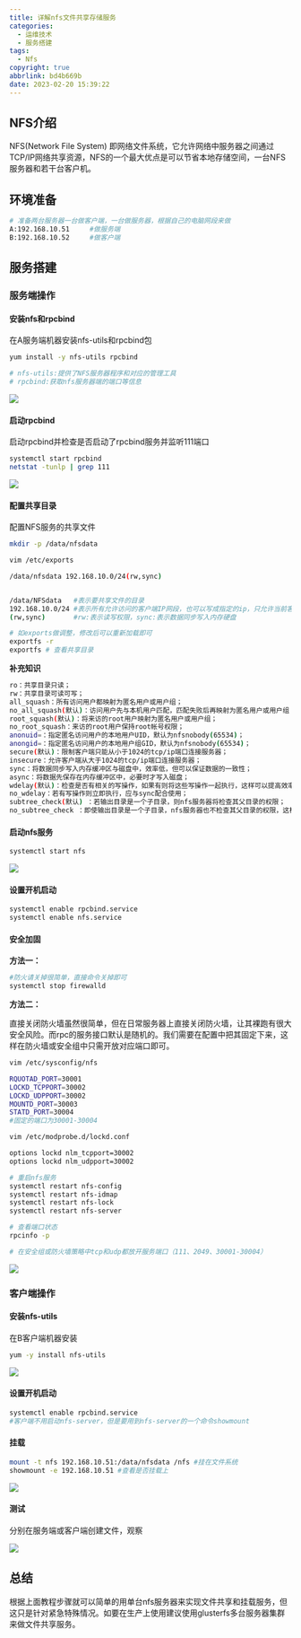 ```yaml
---
title: 详解nfs文件共享存储服务
categories:
  - 运维技术
  - 服务搭建
tags:
  - Nfs
copyright: true
abbrlink: bd4b669b
date: 2023-02-20 15:39:22
---
```


## NFS介绍

NFS(Network File System) 即网络文件系统，它允许网络中服务器之间通过TCP/IP网络共享资源，NFS的一个最大优点是可以节省本地存储空间，一台NFS服务器和若干台客户机。


<!--more-->



## 环境准备

```bash
# 准备两台服务器一台做客户端，一台做服务器，根据自己的电脑网段来做
A:192.168.10.51 	#做服务端
B:192.168.10.52		#做客户端
```



## 服务搭建

### 服务端操作

#### 安装nfs和rpcbind

在A服务端机器安装nfs-utils和rpcbind包

```bash
yum install -y nfs-utils rpcbind

# nfs-utils:提供了NFS服务器程序和对应的管理工具
# rpcbind:获取nfs服务器端的端口等信息
```

![](1.png)

#### 启动rpcbind

启动rpcbind并检查是否启动了rpcbind服务并监听111端口

```bash
systemctl start rpcbind
netstat -tunlp | grep 111
```

![](2.png)

#### 配置共享目录

配置NFS服务的共享文件

```bash
mkdir -p /data/nfsdata

vim /etc/exports

/data/nfsdata 192.168.10.0/24(rw,sync)


/data/NFSdata	#表示要共享文件的目录
192.168.10.0/24	#表示所有允许访问的客户端IP网段，也可以写成指定的ip，只允许当前客户机访问
(rw,sync)		#rw:表示读写权限，sync:表示数据同步写入内存硬盘

# 如exports做调整，修改后可以重新加载即可
exportfs -r
exportfs # 查看共享目录
```

**补充知识**

```bash
ro：共享目录只读；
rw：共享目录可读可写；
all_squash：所有访问用户都映射为匿名用户或用户组；
no_all_squash(默认)：访问用户先与本机用户匹配，匹配失败后再映射为匿名用户或用户组；
root_squash(默认)：将来访的root用户映射为匿名用户或用户组；
no_root_squash：来访的root用户保持root帐号权限；
anonuid=：指定匿名访问用户的本地用户UID，默认为nfsnobody(65534)；
anongid=：指定匿名访问用户的本地用户组GID，默认为nfsnobody(65534)；
secure(默认)：限制客户端只能从小于1024的tcp/ip端口连接服务器；
insecure：允许客户端从大于1024的tcp/ip端口连接服务器；
sync：将数据同步写入内存缓冲区与磁盘中，效率低，但可以保证数据的一致性；
async：将数据先保存在内存缓冲区中，必要时才写入磁盘；
wdelay(默认)：检查是否有相关的写操作，如果有则将这些写操作一起执行，这样可以提高效率；
no_wdelay：若有写操作则立即执行，应与sync配合使用；
subtree_check(默认) ：若输出目录是一个子目录，则nfs服务器将检查其父目录的权限；
no_subtree_check ：即使输出目录是一个子目录，nfs服务器也不检查其父目录的权限，这样可以提高效率；
```



#### 启动nfs服务

```bash
systemctl start nfs
```

![](3.png)

#### 设置开机启动

```bash
systemctl enable rpcbind.service
systemctl enable nfs.service
```

#### 安全加固

**方法一：**

```bash
#防火请关掉很简单，直接命令关掉即可
systemctl stop firewalld
```

**方法二：**

直接关闭防火墙虽然很简单，但在日常服务器上直接关闭防火墙，让其裸跑有很大安全风险。而rpc的服务接口默认是随机的。我们需要在配置中把其固定下来，这样在防火墙或安全组中只需开放对应端口即可。

```bash
vim /etc/sysconfig/nfs

RQUOTAD_PORT=30001
LOCKD_TCPPORT=30002
LOCKD_UDPPORT=30002
MOUNTD_PORT=30003
STATD_PORT=30004
#固定的端口为30001-30004

vim /etc/modprobe.d/lockd.conf

options lockd nlm_tcpport=30002
options lockd nlm_udpport=30002

# 重启nfs服务
systemctl restart nfs-config
systemctl restart nfs-idmap
systemctl restart nfs-lock
systemctl restart nfs-server

# 查看端口状态
rpcinfo -p

# 在安全组或防火墙策略中tcp和udp都放开服务端口（111、2049、30001-30004）
```

![](7.png)



### 客户端操作

#### 安装nfs-utils

在B客户端机器安装

```bash
yum -y install nfs-utils
```

![](4.png)

#### 设置开机启动

```bash
systemctl enable rpcbind.service	
#客户端不用启动nfs-server，但是要用到nfs-server的一个命令showmount
```

#### 挂载

```bash
mount -t nfs 192.168.10.51:/data/nfsdata /nfs #挂在文件系统
showmount -e 192.168.10.51 #查看是否挂载上
```

![](5.png)

#### 测试

分别在服务端或客户端创建文件，观察

![](6.png)



## 总结

根据上面教程步骤就可以简单的用单台nfs服务器来实现文件共享和挂载服务，但这只是针对紧急特殊情况。如要在生产上使用建议使用glusterfs多台服务器集群来做文件共享服务。